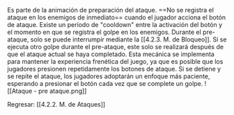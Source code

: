 
Es parte de la animación de preparación del ataque. ==No se registra el ataque en los enemigos de inmediato== cuando el jugador acciona el botón de ataque. Existe un período de "cooldown" entre la activación del botón y el momento en que se registra el golpe en los enemigos. Durante el pre-ataque, solo se puede interrumpir mediante la [[4.2.3. M. de Bloqueo]]. Si se ejecuta otro golpe durante el pre-ataque, este solo se realizará después de que el ataque actual se haya completado. Esta mecánica se implementa para mantener la experiencia frenética del juego, ya que es posible que los jugadores presionen repetidamente los botones de ataque. Si se detiene y se repite el ataque, los jugadores adoptarán un enfoque más paciente, esperando a presionar el botón cada vez que se complete un golpe.
![[Ataque - pre ataque.png]]


Regresar: [[4.2.2. M. de Ataques]]